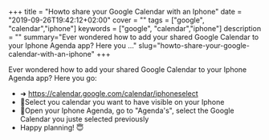 +++
title = "Howto share your Google Calendar with an Iphone"
date = "2019-09-26T19:42:12+02:00"
cover = ""
tags = ["google", "calendar","iphone"]
keywords = ["google", "calendar","iphone"]
description = ""
summary="Ever wondered how to add your shared Google Calendar to your Iphone Agenda app? Here you ..."
slug="howto-share-your-google-calendar-with-an-iphone"
+++

Ever wondered how to add your shared Google Calendar to your Iphone Agenda app? Here you go:
* ➜ https://calendar.google.com/calendar/iphoneselect
* 📅Select you calendar you want to have visible on your Iphone
* 📱Open your Iphone Agenda, go to "Agenda's", select the Google Calendar you juste selected previously
* Happy planning! 😇
